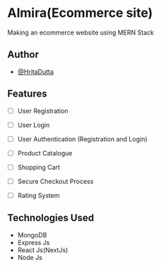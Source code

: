 # Almira(Ecommerce site)

Making an ecommerce website using MERN Stack

## Author

- [@HritaDutta](https://www.github.com/Hrita-Dutta)


## Features

- [ ] User Registration 
- [ ] User Login
- [ ] User Authentication (Registration and Login)
- [ ] Product Catalogue
- [ ] Shopping Cart
- [ ] Secure Checkout Process
- [ ] Rating System



## Technologies Used

- MongoDB
- Express Js 
- React Js(NextJs)
- Node Js